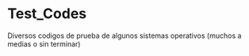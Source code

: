 # Test_Codes
Diversos codigos de prueba de algunos sistemas operativos (muchos a medias o sin terminar)
